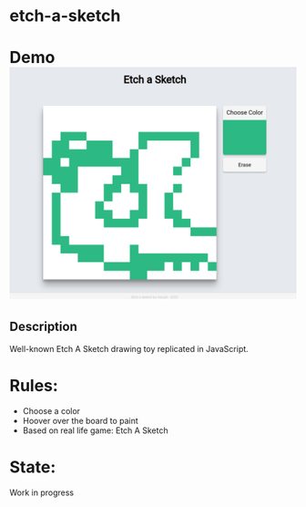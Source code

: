 # etch-a-sketch
<h1>Demo<br>
<img src= 'demo.png'></img><br>

## Description
Well-known Etch A Sketch drawing toy replicated in JavaScript.

# Rules:
- Choose a color
- Hoover over the board to paint
- Based on real life game:  Etch A Sketch

# State:
Work in progress
